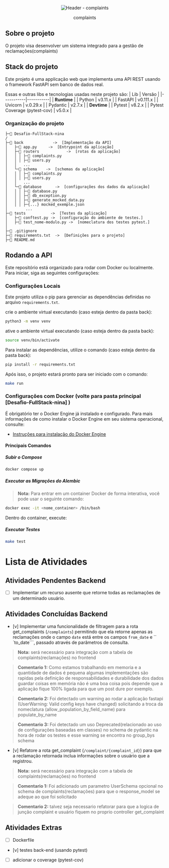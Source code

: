<p align="center">
    <img src="https://pbs.twimg.com/profile_images/575314188848889856/F4KWmvVX_200x200.png" alt="Header - complaints">
</p>
<p align="center">
    complaints
</p>

## Sobre o projeto
O projeto visa desenvolver um sistema integrado para a gestão de reclamações(complaints)

## Stack do projeto

Este projeto é uma applicação web que implementa uma API REST usando o framework FastAPI sem banco de dados real.

Essas e outras libs e tecnologias usadas neste projeto são:
|  Lib      | Versão    |
|-----------|-----------|
| **Runtime**           |
| Python    | v3.11.x   |
| FastAPI   | v0.111.x  |
| Uvicorn   | v.0.29.x  |
| Pydantic  | v2.7.x    |
| **Devtime**           |
| Pytest                        | v8.2.x    |
| Pytest Coverage (pytest-cov)  | v5.0.x    |


### Organização do projeto
```
├─📁 Desafio-FullStack-nina
/
├─📁 back             ->  [Implementação da API]
│   ├─🐍 app.py     ->  [Entrypoint da aplicação]
│   ├─📁 routers            ->  [rotas da aplicação]
│   │ │ ├─🐍 complaints.py
│   │ │ ├─🐍 users.py
│   │   ...
│   └─📁 schema    ->  [schemas da aplicação]
│   │ │ ├─🐍 complaints.py
│   │ │ ├─🐍 users.py
│   │   ...
│   └─📁 database      ->  [configurações dos dados da aplicação]
│   │ │ ├─🐍 database.py
│   │ │ ├─🐍 db_exception.py
│   │ │ ├─🐍 generate_mocked_data.py
│   │ │ ├─{...} mocked_exemple.json
│        ...
├─📁 tests           ->  [Testes da aplicação]
│   ├─🐍 conftest.py ->  [configuração do ambiente de testes.]
│   ├─🐍 test_nome-modulo.py ->  [nomeclatura dos testes pytest.]
│                     
├─📄 .gitignore
├─📄 requirements.txt  ->  [Definições para o projeto]
├─📄 README.md

```

## Rodando a API

Este repositório está organizado para rodar com Docker ou localmente. Para iniciar, siga as seguintes configurações:

### Configurações Locais

Este projeto utiliza o pip para gerenciar as dependências definidas no arquivo `requirements.txt`.

crie o ambiente virtual executando (caso esteja dentro da pasta back):
```sh
python3 -m venv venv
```

ative o ambiente virtual executando (caso esteja dentro da pasta back):
```sh
source venv/bin/activate
```

Para instalar as dependências, utilize o comando (caso esteja dentro da pasta back):
```sh
pip install -r requirements.txt
```


Após isso, o projeto estará pronto para ser iniciado com o comando:
```sh
make run 
```

<!-- FIXME: AINDA É NECESSARIO IMPLEMENTAR O dockerfile do back e front e o compose para rodar os dois -->
<!-- FIXME: AINDA É NECESSARIO IMPLEMENTAR O MAKE -->
### Configurações com Docker (volte para pasta principal [Desafio-FullStack-nina] )

É obrigatório ter o Docker Engine já instalado e configurado. Para mais informações de como instalar o Docker Engine em seu sistema operacional, consulte:

- [Instruções para instalação do Docker Engine](https://docs.docker.com/engine/install/)

#### Principais Comandos

##### Subir o Compose

```sh
docker compose up
```

##### Executar as Migrações do Alembic
> **Nota:** Para entrar em um container Docker de forma interativa, você pode usar o seguinte comando:
```sh
docker exec -it <nome_container> /bin/bash
```

Dentro do container, execute:

##### Executar Testes
```sh
make test
```

# Lista de Atividades 

## Atividades Pendentes Backend
- [ ] Implementar um recurso ausente que retorne todas as reclamações de um determinado usuário.


## Atividades Concluídas Backend
- [v] Implementar uma funcionalidade de filtragem para a rota get_complaints (```/complaints```) permitindo que ela retorne apenas as reclamações onde o campo ```date``` está entre os campos ```from_date``` e `` `to_date```, passado através de parâmetros de consulta.
> **Nota:** será necessário para integração com a tabela de complaints(reclamações) no frontend

> **Comentario 1:** Como estamos trabalhando em memoria e a quantidade de dados é pequena algumas implementações são rapidas pela definição de responsabilidades e durabilidade dos dados guardar coisas em memória não é uma boa coisa pois depende que a aplicação fique 100% ligada para que um post dure por exemplo.

> **Comentario 2:** Foi detectado um warning ao rodar a aplicação fastapi (UserWarning: Valid config keys have changed) solicitando a troca da nomeclatura (allow_population_by_field_name) para populate_by_name

> **Comentario 3:** Foi detectado um uso Deprecated(relacionado ao uso de configurações baseadas em classes) no schema de pydantic na hora de rodar os testes e esse warning se encontra no group_bys schema

- [v] Refatore a rota get_complaint (```/complaint/{complaint_id}```) para que a reclamação retornada inclua informações sobre o usuário que a registrou. 
> **Nota:** será necessário para integração com a tabela de complaints(reclamações) no frontend

> **Comentario 1:** Foi adicionado um parametro UserSchema opcional no schema de  complaints(reclamações) para que o response_model se adeque ao que foi solicitado

> **Comentario 2:** talvez seja necessario refatorar para que a logica de junção complaint e usuário fiquem no proprio controller get_complaint

## Atividades Extras 

- [ ] Dockerfile

- [v] testes back-end (usando pytest)

- [ ] adicionar o coverage (pytest-cov)
